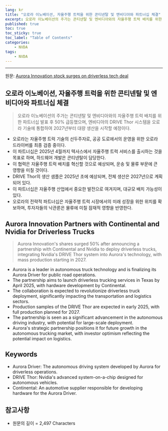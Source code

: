 ```yaml
---
lang: kr
title: "오로라 이노베이션, 자율주행 트럭을 위한 콘티넨탈 및 엔비디아와 파트너십 체결"
excerpt: 오로라 이노베이션의 주가는 콘티넨탈 및 엔비디아와의 자율주행 트럭 배치를 위한 파트너십 발표 후 50% 급등했으며, 엔비디아의 DRIVE Thor 시스템을 오로라 기술에 통합하여 2027년부터 대량 생산을 시작할 예정이다.
published: true
toc: true
toc_sticky: true
toc_label: "Table of Contents"
categories:
    - NVDA
tags:
    - NVDA
---
```


---

  원문: [Aurora Innovation stock surges on driverless tech deal](https://www.investing.com/news/stock-market-news/aurora-innovation-stock-surges-on-driverless-tech-deal-93CH-3800029)

## 오로라 이노베이션, 자율주행 트럭을 위한 콘티넨탈 및 엔비디아와 파트너십 체결

> 오로라 이노베이션의 주가는 콘티넨탈 및 엔비디아와의 자율주행 트럭 배치를 위한 파트너십 발표 후 50% 급등했으며, 엔비디아의 DRIVE Thor 시스템을 오로라 기술에 통합하여 2027년부터 대량 생산을 시작할 예정이다.


- 오로라는 자율주행 트럭 기술의 선두주자로, 공공 도로에서의 운영을 위한 오로라 드라이버를 최종 검증 중이다.
- 이 파트너십은 2025년 4월까지 텍사스에서 자율주행 트럭 서비스를 출시하는 것을 목표로 하며, 하드웨어 개발은 콘티넨탈이 담당한다.
- 이 협력은 자율주행 트럭 배치를 혁신할 것으로 예상되며, 운송 및 물류 부문에 큰 영향을 미칠 것이다.
- DRIVE Thor의 생산 샘플은 2025년 초에 예상되며, 전체 생산은 2027년으로 계획되어 있다.
- 이 파트너십은 자율주행 산업에서 중요한 발전으로 여겨지며, 대규모 배치 가능성이 있다.
- 오로라의 전략적 파트너십은 자율주행 트럭 시장에서의 미래 성장을 위한 위치를 확보하며, 투자자들의 낙관론은 물류에 미칠 잠재적 영향을 반영한다.

## Aurora Innovation Partners with Continental and Nvidia for Driverless Trucks

> Aurora Innovation's shares surged 50% after announcing a partnership with Continental and Nvidia to deploy driverless trucks, integrating Nvidia's DRIVE Thor system into Aurora's technology, with mass production starting in 2027.


- Aurora is a leader in autonomous truck technology and is finalizing its Aurora Driver for public road operations.
- The partnership aims to launch driverless trucking services in Texas by April 2025, with hardware development by Continental.
- The collaboration is expected to revolutionize driverless truck deployment, significantly impacting the transportation and logistics sectors.
- Production samples of the DRIVE Thor are expected in early 2025, with full production planned for 2027.
- The partnership is seen as a significant advancement in the autonomous driving industry, with potential for large-scale deployment.
- Aurora's strategic partnership positions it for future growth in the autonomous trucking market, with investor optimism reflecting the potential impact on logistics.

## Keywords

- Aurora Driver: The autonomous driving system developed by Aurora for driverless operations.
- DRIVE Thor: Nvidia's advanced system-on-a-chip designed for autonomous vehicles.
- Continental: An automotive supplier responsible for developing hardware for the Aurora Driver.

## 참고사항

- 원문의 길이 = 2,497 Characters

